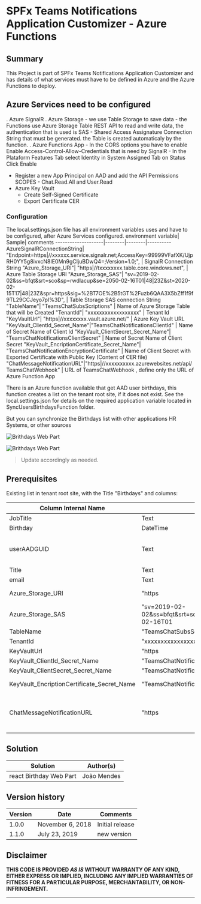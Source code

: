 # SPFx Teams Notifications Application Customizer  - Azure Functions

## Summary
This Project is part of SPFx Teams Notifications Application Customizer 
and has details of what services must have to be defined in Azure and the Azure Functions to deploy.

 
## Azure Services need to be configured

. Azure SignalR
. Azure Storage - we use Table Storage to save data - the Functions use Azure Storage Table REST API to read and write data, the authentication that is used is SAS - Shared Access Assignature Connection String that must be generated. the Table is created automaticaly by the function.
. Azure Functions App 
    - In the CORS options you have to enable Enable Access-Control-Allow-Credentials  that is need by SignalR
    - In the Plataform Features Tab select Identity in System Assigned Tab on Status Click Enable 
- Register a new App Principal on AAD and add the API Permissions SCOPES - Chat.Read.All and User.Read
- Azure Key Vault 
    - Create Self-Signed Certificate
    - Export Certificate CER

### Configuration

The local.settings.json file has all environment variables uses and have to be configured, after Azure Services configured.
environment variable| Sample| comments
--------------------|--------|--------|----------
    AzureSignalRConnectionString| "Endpoint=https|//xxxxxx.service.signalr.net;AccessKey=99999VFafXK/UjpRH0YY5g8ivxcN8IE0Mn9gCIjuBDwQ4=;Version=1.0;", |  SignalR Connection String 
    "Azure_Storage_URI"| "https|//txxxxxxxx.table.core.windows.net", | Azure Table Storage URI
    "Azure_Storage_SAS"| "sv=2019-02-02&ss=bfqt&srt=sco&sp=rwdlacup&se=2050-02-16T01|48|23Z&st=2020-02-15T17|48|23Z&spr=https&sig=%2BT7OE%2B5tGT%2Fuzb6QAA3X5bZff1f9f9TL29CCJeyo7pI%3D", | Table Storage SAS connection String
    "TableName"| "TeamsChatSubsScriptions" |  Name of Azure Storage Table that will be Created 
    "TenantId"| "xxxxxxxxxxxxxxxxxx" |  Tenant Id
    "KeyVaultUrl"| "https|//xxxxxxxx.vault.azure.net/" | Azure Key Vault URL
    "KeyVault_ClientId_Secret_Name"|"TeamsChatNotificationsClientId" |  Name of Secret Name of Client Id
    "KeyVault_ClientSecret_Secret_Name"| "TeamsChatNotificationsClientSecret" | Name of Secret Name of Client Secret
    "KeyVault_EncriptionCertificate_Secret_Name"| "TeamsChatNotificationEncryptionCertificate" | Name of Client Secret with Exported Certificate with Public Key (Content of CER file)
    "ChatMessageNotificationURL"|"https|//xxxxxxxxxx.azurewebsites.net/api/TeamsChatWebhook" |  URL of TeamsChatWebhook , define only the URL of Azure Function App

There is an Azure function available that get AAD user birthdays, this function creates a list on the tenant root site, if it does not exist.
See the local.settings.json for details on the required application variable located in SyncUsersBirthdaysFunction folder.

But you can synchronize the Birthdays list with other applications HR Systems, or other sources

![Brithdays Web Part](./assets/birthdays.gif)

![Brithdays Web Part](./assets/birthdays.png)


> Update accordingly as needed.

## Prerequisites
 
Existing list in tenant root site, with the Title "Birthdays"  and columns:

Column Internal Name|Type|Required| comments
--------------------|----|--------|----------
JobTitle| Text| no|
Birthday| DateTime | true|
userAADGUID| Text| no | required if used Azure Function to get Birthdays from AAD
Title| Text| true
email| Text| true
Azure_Storage_URI| "https|//txxxxxxxx.table.core.windows.net", | Azure Table Storage URI
Azure_Storage_SAS| "sv=2019-02-02&ss=bfqt&srt=sco&sp=rwdlacup&se=2050-02-16T01|48|23Z&st=2020-02-15T17|48|23Z&spr=https&sig=%2BT7OE%2B5tGT%2Fuzb6QAA3X5bZff1f9f9TL29CCJeyo7pI%3D", | Table Storage SAS connection String
TableName| "TeamsChatSubsScriptions" |  Name of Azure Storage Table that will be Created 
TenantId| "xxxxxxxxxxxxxxxxxx" |  Tenant Id
KeyVaultUrl| "https|//xxxxxxxx.vault.azure.net/" | Azure Key Vault URL
KeyVault_ClientId_Secret_Name|"TeamsChatNotificationsClientId" |  Name of Secret Name of Client Id
KeyVault_ClientSecret_Secret_Name| "TeamsChatNotificationsClientSecret" | Name of Secret Name of Client Secret
KeyVault_EncriptionCertificate_Secret_Name| "TeamsChatNotificationEncryptionCertificate" | Name of Client Secret with Exported Certificate with Public Key (Content of CER file)
ChatMessageNotificationURL|"https|//xxxxxxxxxx.azurewebsites.net/api/TeamsChatWebhook" |  URL of TeamsChatWebhook , define only the URL of Azure Function App


## Solution

Solution|Author(s)
--------|---------
react Birthday Web Part|João Mendes

## Version history

Version|Date|Comments
-------|----|--------
1.0.0|November 6, 2018|Initial release
1.1.0|July 23, 2019 | new version

## Disclaimer
**THIS CODE IS PROVIDED *AS IS* WITHOUT WARRANTY OF ANY KIND, EITHER EXPRESS OR IMPLIED, INCLUDING ANY IMPLIED WARRANTIES OF FITNESS FOR A PARTICULAR PURPOSE, MERCHANTABILITY, OR NON-INFRINGEMENT.**

---



